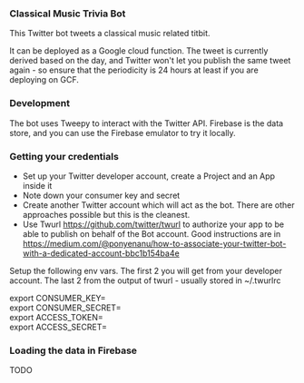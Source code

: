 ### Classical Music Trivia Bot
This Twitter bot tweets a classical music related titbit.

It can be deployed as a Google cloud function. The tweet is currently derived based on the day, and Twitter won't let
you publish the same tweet again - so ensure that the periodicity is 24 hours at least if you are deploying on GCF.

### Development
The bot uses Tweepy to interact with the Twitter API. Firebase is the data store, and you can use the Firebase emulator
to try it locally.

### Getting your credentials
- Set up your Twitter developer account, create a Project and an App inside it
- Note down your consumer key and secret
- Create another Twitter account which will act as the bot. There are other approaches possible but this is the cleanest.
- Use Twurl https://github.com/twitter/twurl to authorize your app to be able to publish on behalf of the Bot account.
  Good instructions are in https://medium.com/@ponyenanu/how-to-associate-your-twitter-bot-with-a-dedicated-account-bbc1b154ba4e

Setup the following env vars. The first 2 you will get from your developer account. The last 2 from the output of twurl - usually
stored in ~/.twurlrc

export CONSUMER_KEY=\
export CONSUMER_SECRET=\
export ACCESS_TOKEN=\
export ACCESS_SECRET=

### Loading the data in Firebase
TODO